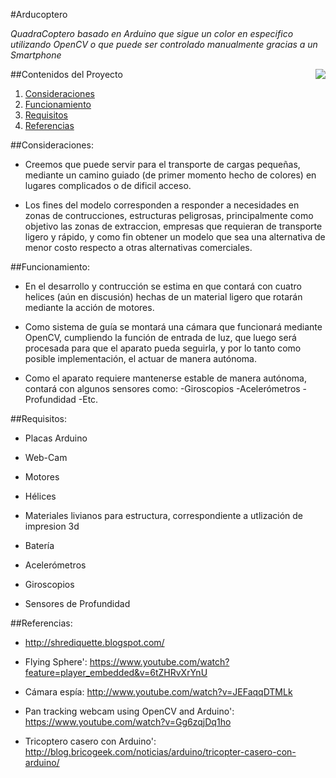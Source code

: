 #Arducoptero
	
*QuadraCoptero basado en Arduino que sigue un color en especifico utilizando OpenCV o que puede ser controlado
manualmente gracias a un Smartphone*

<IMG SRC=”http://www.rpkessler.com/CS206/Alejandro_Sanchez/images/QuadCopter.jpg” ALIGN=RIGHT />

##Contenidos del Proyecto
1. [Consideraciones](#consideraciones)
2. [Funcionamiento](#funcionamiento)
3. [Requisitos](#requisitos)
4. [Referencias](#referencias)

##Consideraciones:
	

- Creemos que puede servir para el transporte de cargas pequeñas, mediante un camino guiado (de primer momento hecho de colores) en lugares complicados o de dificil acceso.


- Los fines del modelo corresponden a responder a necesidades en zonas de contrucciones, estructuras peligrosas, 
 principalmente como objetivo las zonas de extraccion, empresas que requieran de transporte ligero y 
 rápido, y como fin obtener un modelo que sea una alternativa de menor costo respecto a otras alternativas comerciales.

##Funcionamiento:


- En el desarrollo y contrucción se estima en que contará con cuatro helices (aún en discusión) hechas de un material ligero que rotarán mediante la acción de motores. 
- Como sistema de guía se montará una cámara que funcionará mediante OpenCV, cumpliendo la función de entrada de luz, que luego será procesada para que el aparato pueda seguirla, y por lo tanto como posible implementación, el actuar de manera autónoma. 
 	 
 
- Como el aparato requiere mantenerse estable de manera autónoma, contará con algunos sensores como:
	-Giroscopios
	-Acelerómetros
	-Profundidad
	-Etc.

##Requisitos:


- Placas Arduino


- Web-Cam


- Motores


- Hélices


- Materiales livianos para estructura, correspondiente a utlización de impresion 3d


- Batería


- Acelerómetros


- Giroscopios


- Sensores de Profundidad
	

##Referencias:

 
 - http://shrediquette.blogspot.com/
 
 - Flying Sphere': https://www.youtube.com/watch?feature=player_embedded&v=6tZHRvXrYnU
	

 - Cámara espía: http://www.youtube.com/watch?v=JEFaqqDTMLk


 - Pan tracking webcam using OpenCV and Arduino': https://www.youtube.com/watch?v=Gg6zqjDq1ho


 - Tricoptero casero con Arduino': http://blog.bricogeek.com/noticias/arduino/tricopter-casero-con-arduino/
	




